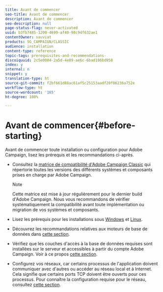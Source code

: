 ```yaml
---
title: Avant de commencer
seo-title: Avant de commencer
description: Avant de commencer
seo-description: null
page-status-flag: never-activated
uuid: b3fb7485-1200-4699-af40-98c94f632ae1
contentOwner: sauviat
products: SG_CAMPAIGN/CLASSIC
audience: installation
content-type: reference
topic-tags: prerequisites-and-recommendations-
discoiquuid: 2c5e0004-2a5d-4e89-ae6c-6bad186bd958
index: y
internal: n
snippet: y
translation-type: ht
source-git-commit: f2bf661d88ac61af5c25153aadf20f06236a752e
workflow-type: ht
source-wordcount: '165'
ht-degree: 100%

---
```



# Avant de commencer{#before-starting}

Avant de commencer toute installation ou configuration pour Adobe Campaign, lisez les prérequis et les recommandations ci-après.

* Consultez la [matrice de compatibilité d&#39;Adobe Campaign Classic](https://helpx.adobe.com/fr/campaign/kb/compatibility-matrix.html) qui répertorie toutes les versions des différents systèmes et composants prises en charge par Adobe Campaign.

   >[!NOTE]
   >
   >Cette matrice est mise à jour régulièrement pour le dernier build d&#39;Adobe Campaign. Nous vous recommandons de vérifier systématiquement la compatibilité avant toute implémentation ou migration de vos systèmes et composants.

* Lisez les prérequis pour les installations sous [Windows](../../installation/using/prerequisites-of-campaign-installation-in-windows.md) et [Linux](../../installation/using/prerequisites-of-campaign-installation-in-linux.md).
* Découvrez les recommandations relatives aux moteurs de base de données dans [cette section](../../installation/using/database.md).
* Vérifiez que les couches d&#39;accès à la base de données requises sont installées sur le serveur et accessibles à partir du compte Adobe Campaign. Voir à ce propos [cette section](../../installation/using/application-server.md).
* Configurez vos réseaux, car certains processus de l&#39;application doivent communiquer avec d&#39;autres ou accéder au réseau local et à Internet. Cela signifie que certains ports TCP doivent être ouverts pour ces processus. Pour connaître la configuration requise pour le réseau, consultez [cette section](../../installation/using/network-configuration.md).
